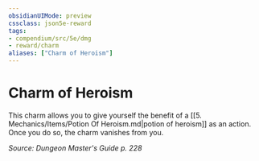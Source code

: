 ```yaml
---
obsidianUIMode: preview
cssclass: json5e-reward
tags:
- compendium/src/5e/dmg
- reward/charm
aliases: ["Charm of Heroism"]
---
```

# Charm of Heroism

This charm allows you to give yourself the benefit of a [[5. Mechanics/Items/Potion Of Heroism.md\|potion of heroism]] as an action. Once you do so, the charm vanishes from you.

*Source: Dungeon Master's Guide p. 228*